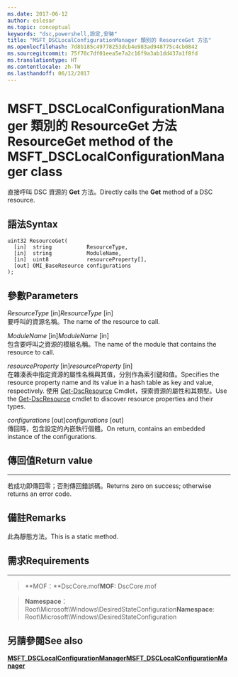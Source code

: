 ```yaml
---
ms.date: 2017-06-12
author: eslesar
ms.topic: conceptual
keywords: "dsc,powershell,設定,安裝"
title: "MSFT_DSCLocalConfigurationManager 類別的 ResourceGet 方法"
ms.openlocfilehash: 7d8b185c49778253dcb4e983ad948775c4cb0842
ms.sourcegitcommit: 75f70c7df01eea5e7a2c16f9a3ab1dd437a1f8fd
ms.translationtype: HT
ms.contentlocale: zh-TW
ms.lasthandoff: 06/12/2017
---
```

# <a name="resourceget-method-of-the-msftdsclocalconfigurationmanager-class"></a><span data-ttu-id="7f186-103">MSFT_DSCLocalConfigurationManager 類別的 ResourceGet 方法</span><span class="sxs-lookup"><span data-stu-id="7f186-103">ResourceGet method of the MSFT_DSCLocalConfigurationManager class</span></span>

<span data-ttu-id="7f186-104">直接呼叫 DSC 資源的 **Get** 方法。</span><span class="sxs-lookup"><span data-stu-id="7f186-104">Directly calls the **Get** method of a DSC resource.</span></span>

<a name="syntax"></a><span data-ttu-id="7f186-105">語法</span><span class="sxs-lookup"><span data-stu-id="7f186-105">Syntax</span></span>
------

```mof
uint32 ResourceGet(
  [in]  string           ResourceType,
  [in]  string           ModuleName,
  [in]  uint8            resourceProperty[],
  [out] OMI_BaseResource configurations
);
```

<a name="parameters"></a><span data-ttu-id="7f186-106">參數</span><span class="sxs-lookup"><span data-stu-id="7f186-106">Parameters</span></span>
----------

<span data-ttu-id="7f186-107">*ResourceType* \[in\]</span><span class="sxs-lookup"><span data-stu-id="7f186-107">*ResourceType* \[in\]</span></span>  
<span data-ttu-id="7f186-108">要呼叫的資源名稱。</span><span class="sxs-lookup"><span data-stu-id="7f186-108">The name of the resource to call.</span></span>

<span data-ttu-id="7f186-109">*ModuleName* \[in\]</span><span class="sxs-lookup"><span data-stu-id="7f186-109">*ModuleName* \[in\]</span></span>  
<span data-ttu-id="7f186-110">包含要呼叫之資源的模組名稱。</span><span class="sxs-lookup"><span data-stu-id="7f186-110">The name of the module that contains the resource to call.</span></span>

<span data-ttu-id="7f186-111">*resourceProperty* \[in\]</span><span class="sxs-lookup"><span data-stu-id="7f186-111">*resourceProperty* \[in\]</span></span>  
<span data-ttu-id="7f186-112">在雜湊表中指定資源的屬性名稱與其值，分別作為索引鍵和值。</span><span class="sxs-lookup"><span data-stu-id="7f186-112">Specifies the resource property name and its value in a hash table as key and value, respectively.</span></span> <span data-ttu-id="7f186-113">使用 [Get-DscResource](https://technet.microsoft.com/en-us/library/dn521625.aspx) Cmdlet，探索資源的屬性和其類型。</span><span class="sxs-lookup"><span data-stu-id="7f186-113">Use the [Get-DscResource](https://technet.microsoft.com/en-us/library/dn521625.aspx) cmdlet to discover resource properties and their types.</span></span>

<span data-ttu-id="7f186-114">*configurations* \[out\]</span><span class="sxs-lookup"><span data-stu-id="7f186-114">*configurations* \[out\]</span></span>  
<span data-ttu-id="7f186-115">傳回時，包含設定的內嵌執行個體。</span><span class="sxs-lookup"><span data-stu-id="7f186-115">On return, contains an embedded instance of the configurations.</span></span>

## <a name="return-value"></a><span data-ttu-id="7f186-116">傳回值</span><span class="sxs-lookup"><span data-stu-id="7f186-116">Return value</span></span>
------------

<span data-ttu-id="7f186-117">若成功即傳回零；否則傳回錯誤碼。</span><span class="sxs-lookup"><span data-stu-id="7f186-117">Returns zero on success; otherwise returns an error code.</span></span>

## <a name="remarks"></a><span data-ttu-id="7f186-118">備註</span><span class="sxs-lookup"><span data-stu-id="7f186-118">Remarks</span></span>

<span data-ttu-id="7f186-119">此為靜態方法。</span><span class="sxs-lookup"><span data-stu-id="7f186-119">This is a static method.</span></span>

## <a name="requirements"></a><span data-ttu-id="7f186-120">需求</span><span class="sxs-lookup"><span data-stu-id="7f186-120">Requirements</span></span>
------------
><span data-ttu-id="7f186-121">**MOF：**DscCore.mof</span><span class="sxs-lookup"><span data-stu-id="7f186-121">**MOF:** DscCore.mof</span></span>

><span data-ttu-id="7f186-122">**Namespace**：Root\Microsoft\Windows\DesiredStateConfiguration</span><span class="sxs-lookup"><span data-stu-id="7f186-122">**Namespace**: Root\Microsoft\Windows\DesiredStateConfiguration</span></span>


## <a name="see-also"></a><span data-ttu-id="7f186-123">另請參閱</span><span class="sxs-lookup"><span data-stu-id="7f186-123">See also</span></span>


[<span data-ttu-id="7f186-124">**MSFT_DSCLocalConfigurationManager**</span><span class="sxs-lookup"><span data-stu-id="7f186-124">**MSFT_DSCLocalConfigurationManager**</span></span>](msft-dsclocalconfigurationmanager.md)


 

 




